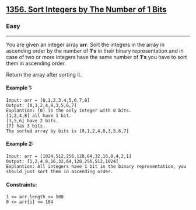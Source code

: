 [1356. Sort Integers by The Number of 1 Bits](https://leetcode.com/problems/sort-integers-by-the-number-of-1-bits/)
---------------------------------------------------------------------------------------------------------------------------------------------

### Easy
---------------------------------------------------------------------------------------------------------------------------------------------

You are given an integer array **arr**. Sort the integers in the array in ascending order by the number of 
**1's** in their binary representation and in case of two or more integers have the same number of **1's** 
you have to sort them in ascending order.

Return the array after sorting it.

#### Example 1:
```
Input: arr = [0,1,2,3,4,5,6,7,8]
Output: [0,1,2,4,8,3,5,6,7]
Explantion: [0] is the only integer with 0 bits.
[1,2,4,8] all have 1 bit.
[3,5,6] have 2 bits.
[7] has 3 bits.
The sorted array by bits is [0,1,2,4,8,3,5,6,7]
```
#### Example 2:
```
Input: arr = [1024,512,256,128,64,32,16,8,4,2,1]
Output: [1,2,4,8,16,32,64,128,256,512,1024]
Explantion: All integers have 1 bit in the binary representation, you should just sort them in ascending order.
``` 
#### Constraints:
```
1 <= arr.length <= 500
0 <= arr[i] <= 104
```
